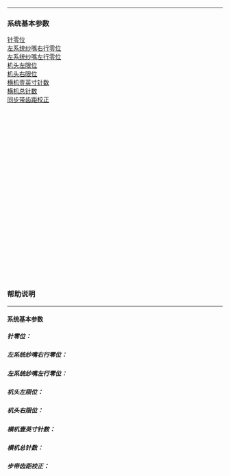 *****
### 系统基本参数
  [针零位](#针零位)<br>
  [左系统纱嘴右行零位](#左系统纱嘴右行零位)<br>
  [左系统纱嘴左行零位](#左系统纱嘴左行零位)<br>
  [机头左限位](#机头左限位)<br>
  [机头右限位](#机头右限位)<br>
  [横机壹英寸针数](#横机壹英寸针数)<br>
  [横机总针数](#横机总针数)<br>
  [同步带齿距校正](#同步带齿距校正)<br>
<br><br><br><br><br><br><br><br><br><br><br><br><br><br><br><br><br><br><br><br><br><br><br><br>
### 帮助说明
-----------
#### 系统基本参数
##### 针零位：<br>
##### 左系统纱嘴右行零位：<br>
##### 左系统纱嘴左行零位：<br>
##### 机头左限位：<br>
##### 机头右限位：<br>
##### 横机壹英寸针数：<br>
##### 横机总针数：<br>
##### 步带齿距校正： <br>
